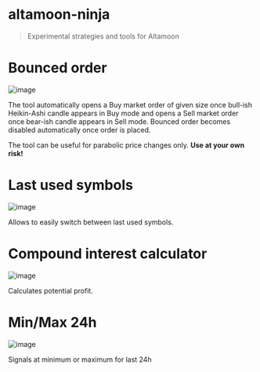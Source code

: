 # altamoon-ninja

> Experimental strategies and tools for Altamoon

# Bounced order

![image](https://user-images.githubusercontent.com/1082083/143251756-3a0b0e3d-5620-43e7-94e5-630c31fa267c.png)

The tool automatically opens a Buy market order of given size once bull-ish Heikin-Ashi candle appears in Buy mode and opens a Sell market order once bear-ish candle appears in Sell mode. Bounced order becomes disabled automatically once order is placed.

The tool can be useful for parabolic price changes only. **Use at your own risk!**


# Last used symbols

![image](https://user-images.githubusercontent.com/1082083/143251785-169777e0-73fd-409b-8759-42a533fa3ebe.png)

Allows to easily switch between last used symbols.

# Compound interest calculator

![image](https://user-images.githubusercontent.com/1082083/143499366-8b1999ec-27fc-4d70-9d99-f5aea85ce649.png)

Calculates potential profit.

# Min/Max 24h

![image](https://user-images.githubusercontent.com/1082083/143557144-15d2dff8-6fb7-43af-94e4-4572cca39764.png)

Signals at minimum or maximum for last 24h
